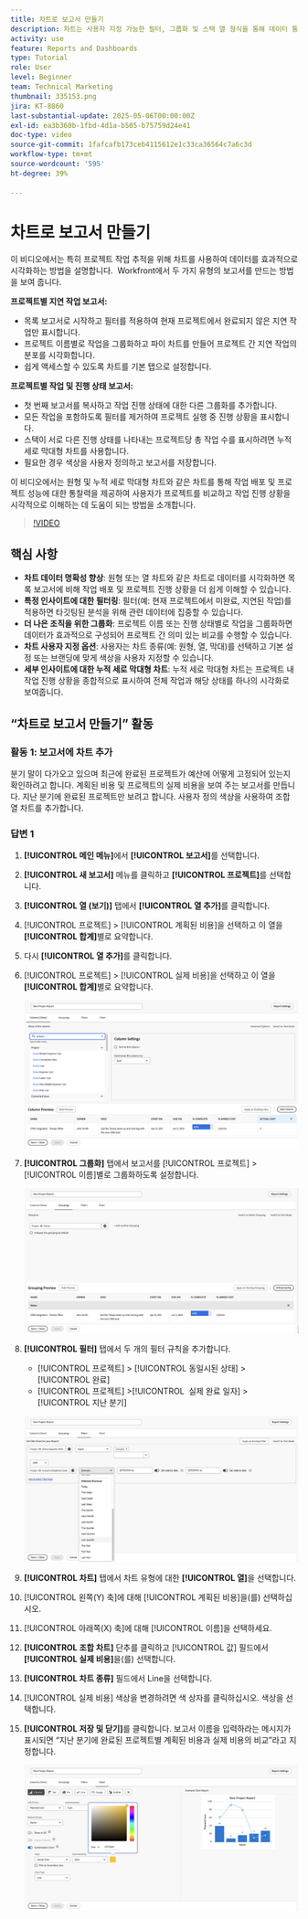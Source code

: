 ```yaml
---
title: 차트로 보고서 만들기
description: 차트는 사용자 지정 가능한 필터, 그룹화 및 스택 열 형식을 통해 데이터 통찰력을 구성하여 데이터 시각화를 향상하므로 분석을 더 명확하고 실용적으로 수행할 수 있습니다.
activity: use
feature: Reports and Dashboards
type: Tutorial
role: User
level: Beginner
team: Technical Marketing
thumbnail: 335153.png
jira: KT-8860
last-substantial-update: 2025-05-06T00:00:00Z
exl-id: ea3b360b-1fbd-4d1a-b505-b75759d24e41
doc-type: video
source-git-commit: 1fafcafb173ceb4115612e1c33ca36564c7a6c3d
workflow-type: tm+mt
source-wordcount: '595'
ht-degree: 39%

---
```


# 차트로 보고서 만들기

이 비디오에서는 특히 프로젝트 작업 추적을 위해 차트를 사용하여 데이터를 효과적으로 시각화하는 방법을 설명합니다. &#x200B; Workfront에서 두 가지 유형의 보고서를 만드는 방법을 보여 줍니다.

**프로젝트별 지연 작업 보고서:**

* 목록 보고서로 시작하고 필터를 적용하여 현재 프로젝트에서 완료되지 않은 지연 작업만 표시합니다. &#x200B;
* 프로젝트 이름별로 작업을 그룹화하고 파이 차트를 만들어 프로젝트 간 지연 작업의 분포를 시각화합니다. &#x200B;
* 쉽게 액세스할 수 있도록 차트를 기본 탭으로 설정합니다. &#x200B;

**프로젝트별 작업 및 진행 상태 보고서:**

* 첫 번째 보고서를 복사하고 작업 진행 상태에 대한 다른 그룹화를 추가합니다.
* 모든 작업을 포함하도록 필터를 제거하여 프로젝트 실행 중 진행 상황을 표시합니다.
* 스택이 서로 다른 진행 상태를 나타내는 프로젝트당 총 작업 수를 표시하려면 누적 세로 막대형 차트를 사용합니다.
* 필요한 경우 색상을 사용자 정의하고 보고서를 저장합니다.

이 비디오에서는 원형 및 누적 세로 막대형 차트와 같은 차트를 통해 작업 배포 및 프로젝트 성능에 대한 통찰력을 제공하여 사용자가 프로젝트를 비교하고 작업 진행 상황을 시각적으로 이해하는 데 도움이 되는 방법을 소개합니다. &#x200B;

>[!VIDEO](https://video.tv.adobe.com/v/3450021/?quality=12&learn=on&captions=kor)

## 핵심 사항

* **차트 데이터 명확성 향상**: 원형 또는 열 차트와 같은 차트로 데이터를 시각화하면 목록 보고서에 비해 작업 배포 및 프로젝트 진행 상황을 더 쉽게 이해할 수 있습니다. &#x200B;
* **특정 인사이트에 대한 필터링**: 필터(예: 현재 프로젝트에서 미완료, 지연된 작업)를 적용하면 타깃팅된 분석을 위해 관련 데이터에 집중할 수 있습니다. &#x200B;
* **더 나은 조직을 위한 그룹화**: 프로젝트 이름 또는 진행 상태별로 작업을 그룹화하면 데이터가 효과적으로 구성되어 프로젝트 간 의미 있는 비교를 수행할 수 있습니다. &#x200B;
* **차트 사용자 지정 옵션**: 사용자는 차트 종류(예: 원형, 열, 막대)를 선택하고 기본 설정 또는 브랜딩에 맞게 색상을 사용자 지정할 수 있습니다. &#x200B;
* **세부 인사이트에 대한 누적 세로 막대형 차트**: 누적 세로 막대형 차트는 프로젝트 내 작업 진행 상황을 종합적으로 표시하여 전체 작업과 해당 상태를 하나의 시각화로 보여줍니다.


## “차트로 보고서 만들기” 활동

### 활동 1: 보고서에 차트 추가

분기 말이 다가오고 있으며 최근에 완료된 프로젝트가 예산에 어떻게 고정되어 있는지 확인하려고 합니다. 계획된 비용 및 프로젝트의 실제 비용을 보여 주는 보고서를 만듭니다. 지난 분기에 완료된 프로젝트만 보려고 합니다. 사용자 정의 색상을 사용하여 조합 열 차트를 추가합니다.

### 답변 1

1. **[!UICONTROL 메인 메뉴]**&#x200B;에서 **[!UICONTROL 보고서]**&#x200B;를 선택합니다.
1. **[!UICONTROL 새 보고서]** 메뉴를 클릭하고 **[!UICONTROL 프로젝트]**&#x200B;를 선택합니다.
1. **[!UICONTROL 열 (보기)]** 탭에서 **[!UICONTROL 열 추가]**&#x200B;를 클릭합니다.
1. [!UICONTROL 프로젝트] > [!UICONTROL 계획된 비용]을 선택하고 이 열을 **[!UICONTROL 합계]**&#x200B;별로 요약합니다.
1. 다시 **[!UICONTROL 열 추가]**&#x200B;를 클릭합니다.
1. [!UICONTROL 프로젝트] > [!UICONTROL 실제 비용]을 선택하고 이 열을 **[!UICONTROL 합계]**&#x200B;별로 요약합니다.

   ![보고서에 열을 추가하는 화면 이미지](assets/chart-report-columns.png)

1. **[!UICONTROL 그룹화]** 탭에서 보고서를 [!UICONTROL 프로젝트] > [!UICONTROL 이름]별로 그룹화하도록 설정합니다.

   ![보고서에 그룹화를 추가하는 화면 이미지](assets/chart-report-groupings.png)

1. **[!UICONTROL 필터]** 탭에서 두 개의 필터 규칙을 추가합니다.

   * [!UICONTROL 프로젝트] > [!UICONTROL 동일시된 상태] > [!UICONTROL 완료]
   * [!UICONTROL 프로젝트] >[!UICONTROL &#x200B; 실제 완료 일자] > [!UICONTROL 지난 분기]

   ![보고서에 필터를 추가하는 화면 이미지](assets/chart-report-filters.png)

1. **[!UICONTROL 차트]** 탭에서 차트 유형에 대한 **[!UICONTROL 열]**&#x200B;을 선택합니다.
1. [!UICONTROL 왼쪽(Y) 축]에 대해 [!UICONTROL 계획된 비용]을(를) 선택하십시오.
1. [!UICONTROL 아래쪽(X) 축]에 대해 [!UICONTROL 이름]을 선택하세요.
1. **[!UICONTROL 조합 차트]** 단추를 클릭하고 [!UICONTROL 값] 필드에서 **[!UICONTROL 실제 비용]**&#x200B;을(를) 선택합니다.
1. **[!UICONTROL 차트 종류]** 필드에서 Line을 선택합니다.
1. [!UICONTROL 실제 비용] 색상을 변경하려면 색 상자를 클릭하십시오. 색상을 선택합니다.
1. **[!UICONTROL 저장 및 닫기]**&#x200B;를 클릭합니다. 보고서 이름을 입력하라는 메시지가 표시되면 “지난 분기에 완료된 프로젝트별 계획된 비용과 실제 비용의 비교”라고 지정합니다.

   ![보고서에 차트를 추가하는 화면 이미지](assets/chart-report-chart.png)
